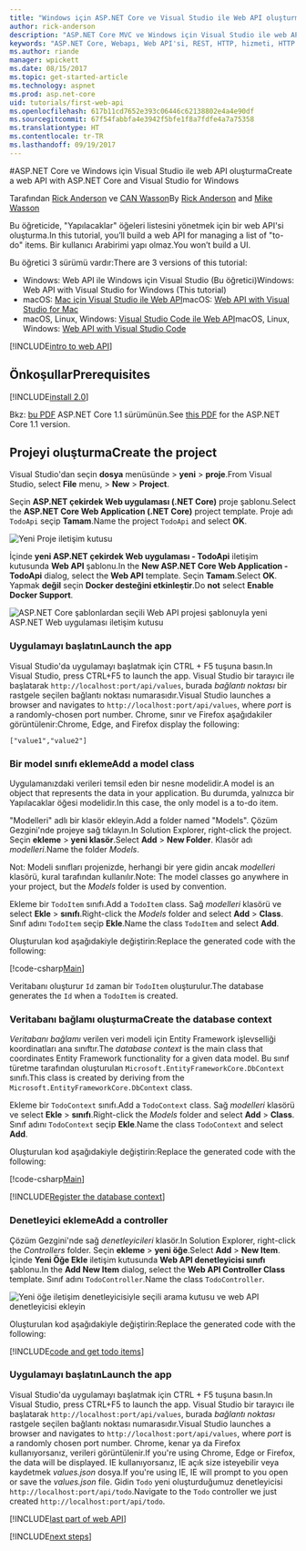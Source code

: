 ```yaml
---
title: "Windows için ASP.NET Core ve Visual Studio ile Web API oluşturma"
author: rick-anderson
description: "ASP.NET Core MVC ve Windows için Visual Studio ile web API'si oluşturma"
keywords: "ASP.NET Core, Webapı, Web API'si, REST, HTTP, hizmeti, HTTP hizmeti"
ms.author: riande
manager: wpickett
ms.date: 08/15/2017
ms.topic: get-started-article
ms.technology: aspnet
ms.prod: asp.net-core
uid: tutorials/first-web-api
ms.openlocfilehash: 617b11cd7652e393c06446c62138802e4a4e90df
ms.sourcegitcommit: 67f54fabbfa4e3942f5bfe1f8a7fdfe4a7a75358
ms.translationtype: HT
ms.contentlocale: tr-TR
ms.lasthandoff: 09/19/2017
---
```

#<a name="create-a-web-api-with-aspnet-core-and-visual-studio-for-windows"></a><span data-ttu-id="ecc2b-104">ASP.NET Core ve Windows için Visual Studio ile web API oluşturma</span><span class="sxs-lookup"><span data-stu-id="ecc2b-104">Create a web API with ASP.NET Core and Visual Studio for Windows</span></span>

<span data-ttu-id="ecc2b-105">Tarafından [Rick Anderson](https://twitter.com/RickAndMSFT) ve [CAN Wasson](https://github.com/mikewasson)</span><span class="sxs-lookup"><span data-stu-id="ecc2b-105">By [Rick Anderson](https://twitter.com/RickAndMSFT) and [Mike Wasson](https://github.com/mikewasson)</span></span>

<span data-ttu-id="ecc2b-106">Bu öğreticide, "Yapılacaklar" öğeleri listesini yönetmek için bir web API'si oluşturma.</span><span class="sxs-lookup"><span data-stu-id="ecc2b-106">In this tutorial, you’ll build a web API for managing a list of "to-do" items.</span></span> <span data-ttu-id="ecc2b-107">Bir kullanıcı Arabirimi yapı olmaz.</span><span class="sxs-lookup"><span data-stu-id="ecc2b-107">You won’t build a UI.</span></span>

<span data-ttu-id="ecc2b-108">Bu öğretici 3 sürümü vardır:</span><span class="sxs-lookup"><span data-stu-id="ecc2b-108">There are 3 versions of this tutorial:</span></span>

* <span data-ttu-id="ecc2b-109">Windows: Web API ile Windows için Visual Studio (Bu öğretici)</span><span class="sxs-lookup"><span data-stu-id="ecc2b-109">Windows: Web API with Visual Studio for Windows (This tutorial)</span></span>
* <span data-ttu-id="ecc2b-110">macOS: [Mac için Visual Studio ile Web API](xref:tutorials/first-web-api-mac)</span><span class="sxs-lookup"><span data-stu-id="ecc2b-110">macOS: [Web API with Visual Studio for Mac](xref:tutorials/first-web-api-mac)</span></span>
* <span data-ttu-id="ecc2b-111">macOS, Linux, Windows: [Visual Studio Code ile Web API](xref:tutorials/web-api-vsc)</span><span class="sxs-lookup"><span data-stu-id="ecc2b-111">macOS, Linux, Windows: [Web API with Visual Studio Code](xref:tutorials/web-api-vsc)</span></span>

<!-- WARNING: The code AND images in this doc are used by uid: tutorials/web-api-vsc, tutorials/first-web-api-mac and tutorials/first-web-api. If you change any code/images in this tutorial, update uid: tutorials/web-api-vsc -->

[!INCLUDE[intro to web API](../includes/webApi/intro.md)]

## <a name="prerequisites"></a><span data-ttu-id="ecc2b-112">Önkoşullar</span><span class="sxs-lookup"><span data-stu-id="ecc2b-112">Prerequisites</span></span>

[!INCLUDE[install 2.0](../includes/install2.0.md)]

<span data-ttu-id="ecc2b-113">Bkz: [bu PDF](https://github.com/aspnet/Docs/blob/master/aspnetcore/tutorials/first-web-api/_static/_webAPI.pdf) ASP.NET Core 1.1 sürümünün.</span><span class="sxs-lookup"><span data-stu-id="ecc2b-113">See [this PDF](https://github.com/aspnet/Docs/blob/master/aspnetcore/tutorials/first-web-api/_static/_webAPI.pdf) for the ASP.NET Core 1.1 version.</span></span>

## <a name="create-the-project"></a><span data-ttu-id="ecc2b-114">Projeyi oluşturma</span><span class="sxs-lookup"><span data-stu-id="ecc2b-114">Create the project</span></span>

<span data-ttu-id="ecc2b-115">Visual Studio'dan seçin **dosya** menüsünde > **yeni** > **proje**.</span><span class="sxs-lookup"><span data-stu-id="ecc2b-115">From Visual Studio, select **File** menu, > **New** > **Project**.</span></span>

<span data-ttu-id="ecc2b-116">Seçin **ASP.NET çekirdek Web uygulaması (.NET Core)** proje şablonu.</span><span class="sxs-lookup"><span data-stu-id="ecc2b-116">Select the **ASP.NET Core Web Application (.NET Core)** project template.</span></span> <span data-ttu-id="ecc2b-117">Proje adı `TodoApi` seçip **Tamam**.</span><span class="sxs-lookup"><span data-stu-id="ecc2b-117">Name the project `TodoApi` and select **OK**.</span></span>

![Yeni Proje iletişim kutusu](first-web-api/_static/new-project.png)

<span data-ttu-id="ecc2b-119">İçinde **yeni ASP.NET çekirdek Web uygulaması - TodoApi** iletişim kutusunda **Web API** şablonu.</span><span class="sxs-lookup"><span data-stu-id="ecc2b-119">In the **New ASP.NET Core Web Application - TodoApi** dialog, select the **Web API** template.</span></span> <span data-ttu-id="ecc2b-120">Seçin **Tamam**.</span><span class="sxs-lookup"><span data-stu-id="ecc2b-120">Select **OK**.</span></span> <span data-ttu-id="ecc2b-121">Yapmak **değil** seçin **Docker desteğini etkinleştir**.</span><span class="sxs-lookup"><span data-stu-id="ecc2b-121">Do **not** select **Enable Docker Support**.</span></span>

![ASP.NET Core şablonlardan seçili Web API projesi şablonuyla yeni ASP.NET Web uygulaması iletişim kutusu](first-web-api/_static/web-api-project.png)

### <a name="launch-the-app"></a><span data-ttu-id="ecc2b-123">Uygulamayı başlatın</span><span class="sxs-lookup"><span data-stu-id="ecc2b-123">Launch the app</span></span>

<span data-ttu-id="ecc2b-124">Visual Studio'da uygulamayı başlatmak için CTRL + F5 tuşuna basın.</span><span class="sxs-lookup"><span data-stu-id="ecc2b-124">In Visual Studio, press CTRL+F5 to launch the app.</span></span> <span data-ttu-id="ecc2b-125">Visual Studio bir tarayıcı ile başlatarak `http://localhost:port/api/values`, burada *bağlantı noktası* bir rastgele seçilen bağlantı noktası numarasıdır.</span><span class="sxs-lookup"><span data-stu-id="ecc2b-125">Visual Studio launches a browser and navigates to `http://localhost:port/api/values`, where *port* is a randomly-chosen port number.</span></span> <span data-ttu-id="ecc2b-126">Chrome, sınır ve Firefox aşağıdakiler görüntülenir:</span><span class="sxs-lookup"><span data-stu-id="ecc2b-126">Chrome, Edge, and Firefox display the following:</span></span>

```
["value1","value2"]
``` 

### <a name="add-a-model-class"></a><span data-ttu-id="ecc2b-127">Bir model sınıfı ekleme</span><span class="sxs-lookup"><span data-stu-id="ecc2b-127">Add a model class</span></span>

<span data-ttu-id="ecc2b-128">Uygulamanızdaki verileri temsil eden bir nesne modelidir.</span><span class="sxs-lookup"><span data-stu-id="ecc2b-128">A model is an object that represents the data in your application.</span></span> <span data-ttu-id="ecc2b-129">Bu durumda, yalnızca bir Yapılacaklar öğesi modelidir.</span><span class="sxs-lookup"><span data-stu-id="ecc2b-129">In this case, the only model is a to-do item.</span></span>

<span data-ttu-id="ecc2b-130">"Modelleri" adlı bir klasör ekleyin.</span><span class="sxs-lookup"><span data-stu-id="ecc2b-130">Add a folder named "Models".</span></span> <span data-ttu-id="ecc2b-131">Çözüm Gezgini'nde projeye sağ tıklayın.</span><span class="sxs-lookup"><span data-stu-id="ecc2b-131">In Solution Explorer, right-click the project.</span></span> <span data-ttu-id="ecc2b-132">Seçin **ekleme** > **yeni klasör**.</span><span class="sxs-lookup"><span data-stu-id="ecc2b-132">Select **Add** > **New Folder**.</span></span> <span data-ttu-id="ecc2b-133">Klasör adı *modelleri*.</span><span class="sxs-lookup"><span data-stu-id="ecc2b-133">Name the folder *Models*.</span></span>

<span data-ttu-id="ecc2b-134">Not: Modeli sınıfları projenizde, herhangi bir yere gidin ancak *modelleri* klasörü, kural tarafından kullanılır.</span><span class="sxs-lookup"><span data-stu-id="ecc2b-134">Note: The model classes go anywhere in your project, but the *Models* folder is used by convention.</span></span>

<span data-ttu-id="ecc2b-135">Ekleme bir `TodoItem` sınıfı.</span><span class="sxs-lookup"><span data-stu-id="ecc2b-135">Add a `TodoItem` class.</span></span> <span data-ttu-id="ecc2b-136">Sağ *modelleri* klasörü ve select **Ekle** > **sınıfı**.</span><span class="sxs-lookup"><span data-stu-id="ecc2b-136">Right-click the *Models* folder and select **Add** > **Class**.</span></span> <span data-ttu-id="ecc2b-137">Sınıf adını `TodoItem` seçip **Ekle**.</span><span class="sxs-lookup"><span data-stu-id="ecc2b-137">Name the class `TodoItem` and select **Add**.</span></span>

<span data-ttu-id="ecc2b-138">Oluşturulan kod aşağıdakiyle değiştirin:</span><span class="sxs-lookup"><span data-stu-id="ecc2b-138">Replace the generated code with the following:</span></span>

[!code-csharp[Main](first-web-api/sample/TodoApi/Models/TodoItem.cs)]

<span data-ttu-id="ecc2b-139">Veritabanı oluşturur `Id` zaman bir `TodoItem` oluşturulur.</span><span class="sxs-lookup"><span data-stu-id="ecc2b-139">The database generates the `Id` when a `TodoItem` is created.</span></span>

### <a name="create-the-database-context"></a><span data-ttu-id="ecc2b-140">Veritabanı bağlamı oluşturma</span><span class="sxs-lookup"><span data-stu-id="ecc2b-140">Create the database context</span></span>

<span data-ttu-id="ecc2b-141">*Veritabanı bağlamı* verilen veri modeli için Entity Framework işlevselliği koordinatları ana sınıftır.</span><span class="sxs-lookup"><span data-stu-id="ecc2b-141">The *database context* is the main class that coordinates Entity Framework functionality for a given data model.</span></span> <span data-ttu-id="ecc2b-142">Bu sınıf türetme tarafından oluşturulan `Microsoft.EntityFrameworkCore.DbContext` sınıfı.</span><span class="sxs-lookup"><span data-stu-id="ecc2b-142">This class is created by deriving from the `Microsoft.EntityFrameworkCore.DbContext` class.</span></span>

<span data-ttu-id="ecc2b-143">Ekleme bir `TodoContext` sınıfı.</span><span class="sxs-lookup"><span data-stu-id="ecc2b-143">Add a `TodoContext` class.</span></span> <span data-ttu-id="ecc2b-144">Sağ *modelleri* klasörü ve select **Ekle** > **sınıfı**.</span><span class="sxs-lookup"><span data-stu-id="ecc2b-144">Right-click the *Models* folder and select **Add** > **Class**.</span></span> <span data-ttu-id="ecc2b-145">Sınıf adını `TodoContext` seçip **Ekle**.</span><span class="sxs-lookup"><span data-stu-id="ecc2b-145">Name the class `TodoContext` and select **Add**.</span></span>

<span data-ttu-id="ecc2b-146">Oluşturulan kod aşağıdakiyle değiştirin:</span><span class="sxs-lookup"><span data-stu-id="ecc2b-146">Replace the generated code with the following:</span></span>

[!code-csharp[Main](first-web-api/sample/TodoApi/Models/TodoContext.cs)]

[!INCLUDE[Register the database context](../includes/webApi/register_dbContext.md)]

### <a name="add-a-controller"></a><span data-ttu-id="ecc2b-147">Denetleyici ekleme</span><span class="sxs-lookup"><span data-stu-id="ecc2b-147">Add a controller</span></span>

<span data-ttu-id="ecc2b-148">Çözüm Gezgini'nde sağ *denetleyicileri* klasör.</span><span class="sxs-lookup"><span data-stu-id="ecc2b-148">In Solution Explorer, right-click the *Controllers* folder.</span></span> <span data-ttu-id="ecc2b-149">Seçin **ekleme** > **yeni öğe**.</span><span class="sxs-lookup"><span data-stu-id="ecc2b-149">Select **Add** > **New Item**.</span></span> <span data-ttu-id="ecc2b-150">İçinde **Yeni Öğe Ekle** iletişim kutusunda **Web API denetleyicisi sınıfı** şablonu.</span><span class="sxs-lookup"><span data-stu-id="ecc2b-150">In the **Add New Item** dialog, select the **Web  API Controller Class** template.</span></span> <span data-ttu-id="ecc2b-151">Sınıf adını `TodoController`.</span><span class="sxs-lookup"><span data-stu-id="ecc2b-151">Name the class `TodoController`.</span></span>

![Yeni öğe iletişim denetleyicisiyle seçili arama kutusu ve web API denetleyicisi ekleyin](first-web-api/_static/new_controller.png)

<span data-ttu-id="ecc2b-153">Oluşturulan kod aşağıdakiyle değiştirin:</span><span class="sxs-lookup"><span data-stu-id="ecc2b-153">Replace the generated code with the following:</span></span>

[!INCLUDE[code and get todo items](../includes/webApi/getTodoItems.md)]
  
### <a name="launch-the-app"></a><span data-ttu-id="ecc2b-154">Uygulamayı başlatın</span><span class="sxs-lookup"><span data-stu-id="ecc2b-154">Launch the app</span></span>

<span data-ttu-id="ecc2b-155">Visual Studio'da uygulamayı başlatmak için CTRL + F5 tuşuna basın.</span><span class="sxs-lookup"><span data-stu-id="ecc2b-155">In Visual Studio, press CTRL+F5 to launch the app.</span></span> <span data-ttu-id="ecc2b-156">Visual Studio bir tarayıcı ile başlatarak `http://localhost:port/api/values`, burada *bağlantı noktası* rastgele seçilen bağlantı noktası numarasıdır.</span><span class="sxs-lookup"><span data-stu-id="ecc2b-156">Visual Studio launches a browser and navigates to `http://localhost:port/api/values`, where *port* is a randomly chosen port number.</span></span> <span data-ttu-id="ecc2b-157">Chrome, kenar ya da Firefox kullanıyorsanız, verileri görüntülenir.</span><span class="sxs-lookup"><span data-stu-id="ecc2b-157">If you're using Chrome, Edge or Firefox, the data will be displayed.</span></span> <span data-ttu-id="ecc2b-158">IE kullanıyorsanız, IE açık size isteyebilir veya kaydetmek *values.json* dosya.</span><span class="sxs-lookup"><span data-stu-id="ecc2b-158">If you're using IE, IE will prompt to you open or save the *values.json* file.</span></span> <span data-ttu-id="ecc2b-159">Gidin `Todo` yeni oluşturduğumuz denetleyicisi `http://localhost:port/api/todo`.</span><span class="sxs-lookup"><span data-stu-id="ecc2b-159">Navigate to the `Todo` controller we just created `http://localhost:port/api/todo`.</span></span>

[!INCLUDE[last part of web API](../includes/webApi/end.md)]

[!INCLUDE[next steps](../includes/webApi/next.md)]

